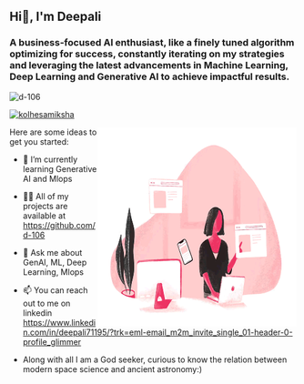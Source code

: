 ## Hi👋, I'm Deepali

### A business-focused AI enthusiast, like a finely tuned algorithm optimizing for success, constantly iterating on my strategies and leveraging the latest advancements in Machine Learning, Deep Learning and Generative AI to achieve impactful results.

<p align="left"> <img src="https://komarev.com/ghpvc/?username=d-106&label=Profile%20views&color=0e75b6&style=flat" alt="d-106" /> </p>

<p align="left"> <a href="https://github.com/ryo-ma/github-profile-trophy"><img src="https://github-profile-trophy.vercel.app/?username=d-106" alt="kolhesamiksha" /></a> </p>

<p><img align="right" alt="gif" src="https://github.com/kolhesamiksha/kolhesamiksha/blob/main/img.gif" width="350" height="350" /></p>


Here are some ideas to get you started:

- 🌱 I’m currently learning Generative AI and Mlops

- 👨‍💻 All of my projects are available at https://github.com/d-106

- 💬 Ask me about GenAI, ML, Deep Learning, Mlops

- 📫 You can reach out to me on linkedin https://www.linkedin.com/in/deepali71195/?trk=eml-email_m2m_invite_single_01-header-0-profile_glimmer

- Along with all I am a God seeker, curious to know the relation between modern space science and ancient astronomy:)

